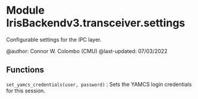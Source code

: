 Module IrisBackendv3.transceiver.settings
=========================================
Configurable settings for the IPC layer.

@author: Connor W. Colombo (CMU)
@last-updated: 07/03/2022

Functions
---------

    
`set_yamcs_credentials(user, password)`
:   Sets the YAMCS login credentials for this session.